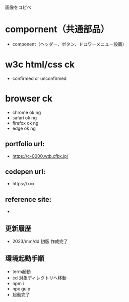 画像をコピペ

# compornent（共通部品）
- component（ヘッダー、ボタン、ドロワーメニュー設置）

# w3c html/css ck
- confirmed or unconfirmed

# browser ck
- chrome ok ng
- safari ok ng
- firefox ok ng
- edge ok ng

## portfolio url:

- https://c-0000.wtb.cfbx.jp/

## codepen url:
- https://xxx

## reference site:
- 

## 更新履歴

- 2023/mm/dd 初版 作成完了

## 環境起動手順
- term起動
- cd 対象ディレクトリへ移動
- npm i
- npx gulp
- 起動完了
